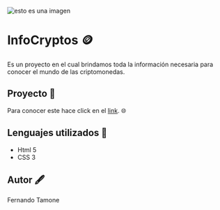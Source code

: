 ![esto es una imagen](https://github.com/FerTamone/proyecto-infocriptos-coderhouse/blob/grid+flexbox+mediaquery/iconos/shiba-icon.png?raw=true)

# InfoCryptos 🪙

Es un proyecto en el cual brindamos toda la información necesaria para conocer el mundo de las criptomonedas.

## Proyecto 📁

Para conocer este hace click en el  [link](https://fertamone.github.io/proyecto-infocriptos-coderhouse/). :globe_with_meridians:



## Lenguajes utilizados 🧰

* Html 5
* CSS 3


## Autor 🖋️
Fernando Tamone 
